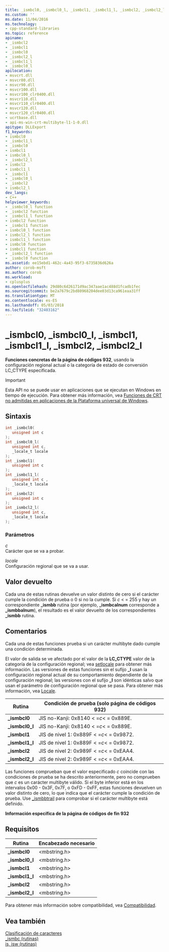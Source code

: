 ```yaml
---
title: _ismbcl0, _ismbcl0_l, _ismbcl1, _ismbcl1_l, _ismbcl2, _ismbcl2_l | Microsoft Docs
ms.custom: ''
ms.date: 11/04/2016
ms.technology:
- cpp-standard-libraries
ms.topic: reference
apiname:
- _ismbcl2
- _ismbcl1
- _ismbcl0
- _ismbcl2_l
- _ismbcl1_l
- _ismbcl0_l
apilocation:
- msvcrt.dll
- msvcr80.dll
- msvcr90.dll
- msvcr100.dll
- msvcr100_clr0400.dll
- msvcr110.dll
- msvcr110_clr0400.dll
- msvcr120.dll
- msvcr120_clr0400.dll
- ucrtbase.dll
- api-ms-win-crt-multibyte-l1-1-0.dll
apitype: DLLExport
f1_keywords:
- ismbcl0
- _ismbcl1_l
- _ismbcl0
- ismbcl1
- ismbcl0_l
- _ismbcl2_l
- ismbcl2
- ismbcl1_l
- _ismbcl1
- _ismbcl0_l
- _ismbcl2
- ismbcl2_l
dev_langs:
- C++
helpviewer_keywords:
- _ismbcl0_l function
- _ismbcl2 function
- _ismbcl1_l function
- ismbcl2 function
- _ismbcl1 function
- ismbcl0_l function
- ismbcl2_l function
- ismbcl1_l function
- ismbcl0 function
- ismbcl1 function
- _ismbcl2_l function
- _ismbcl0 function
ms.assetid: ee15ebd1-462c-4a43-95f3-6735836d626a
author: corob-msft
ms.author: corob
ms.workload:
- cplusplus
ms.openlocfilehash: 29d80c6d26171d9ac347aae1ac488d1fcadb1fec
ms.sourcegitcommit: be2a7679c2bd80968204dee03d13ca961eaa31ff
ms.translationtype: MT
ms.contentlocale: es-ES
ms.lasthandoff: 05/03/2018
ms.locfileid: "32403162"
---
```

# <a name="ismbcl0-ismbcl0l-ismbcl1-ismbcl1l-ismbcl2-ismbcl2l"></a>_ismbcl0, _ismbcl0_l, _ismbcl1, _ismbcl1_l, _ismbcl2, _ismbcl2_l

**Funciones concretas de la página de códigos 932**, usando la configuración regional actual o la categoría de estado de conversión LC_CTYPE especificada.

> [!IMPORTANT]
> Esta API no se puede usar en aplicaciones que se ejecutan en Windows en tiempo de ejecución. Para obtener más información, vea [Funciones de CRT no admitidas en aplicaciones de la Plataforma universal de Windows](../../cppcx/crt-functions-not-supported-in-universal-windows-platform-apps.md).

## <a name="syntax"></a>Sintaxis

```C
int _ismbcl0(
   unsigned int c
);
int _ismbcl0_l(
   unsigned int c,
   _locale_t locale
);
int _ismbcl1(
   unsigned int c
);
int _ismbcl1_l(
   unsigned int c ,
   _locale_t locale
);
int _ismbcl2(
   unsigned int c
);
int _ismbcl2_l(
   unsigned int c,
   _locale_t locale
);
```

### <a name="parameters"></a>Parámetros

*c*<br/>
Carácter que se va a probar.

*locale*<br/>
Configuración regional que se va a usar.

## <a name="return-value"></a>Valor devuelto

Cada una de estas rutinas devuelve un valor distinto de cero si el carácter cumple la condición de prueba o 0 si no la cumple. Si *c* < = 255 y hay un correspondiente **_ismbb** rutina (por ejemplo, **_ismbcalnum** corresponde a **_ismbbalnum**), el resultado es el valor devuelto de los correspondientes **_ismbb** rutina.

## <a name="remarks"></a>Comentarios

Cada una de estas funciones prueba si un carácter multibyte dado cumple una condición determinada.

El valor de salida se ve afectado por el valor de la **LC_CTYPE** valor de la categoría de la configuración regional; vea [setlocale](setlocale-wsetlocale.md) para obtener más información. Las versiones de estas funciones sin el sufijo **_l** usan la configuración regional actual de su comportamiento dependiente de la configuración regional; las versiones con el sufijo **_l** son idénticas salvo que usan el parámetro de configuración regional que se pasa. Para obtener más información, vea [Locale](../../c-runtime-library/locale.md).

|Rutina|Condición de prueba (solo página de códigos 932)|
|-------------|-------------------------------------------|
|**_ismbcl0**|JIS no-Kanji: 0x8140 < =*c*< = 0x889E.|
|**_ismbcl0_l**|JIS no-Kanji: 0x8140 < =*c*< = 0x889E.|
|**_ismbcl1**|JIS de nivel 1: 0x889F < =*c*< = 0x9872.|
|**_ismbcl1_l**|JIS de nivel 1: 0x889F < =*c*< = 0x9872.|
|**_ismbcl2**|JIS de nivel 2: 0x989F < =*c*< = 0xEAA4.|
|**_ismbcl2_l**|JIS de nivel 2: 0x989F < =*c*< = 0xEAA4.|

Las funciones comprueban que el valor especificado *c* coincide con las condiciones de prueba se ha descrito anteriormente, pero no comprueben que *c* es un carácter multibyte válido. Si el byte inferior está en los intervalos 0x00 - 0x3F, 0x7F, o 0xFD - 0xFF, estas funciones devuelven un valor distinto de cero, lo que indica que el carácter cumple la condición de prueba. Use [_ismbbtrail](ismbbtrail-ismbbtrail-l.md) para comprobar si el carácter multibyte está definido.

**Información específica de la página de códigos de fin 932**

## <a name="requirements"></a>Requisitos

|Rutina|Encabezado necesario|
|-------------|---------------------|
|**_ismbcl0**|\<mbstring.h>|
|**_ismbcl0_l**|\<mbstring.h>|
|**_ismbcl1**|\<mbstring.h>|
|**_ismbcl1_l**|\<mbstring.h>|
|**_ismbcl2**|\<mbstring.h>|
|**_ismbcl2_l**|\<mbstring.h>|

Para obtener más información sobre compatibilidad, vea [Compatibilidad](../../c-runtime-library/compatibility.md).

## <a name="see-also"></a>Vea también

[Clasificación de caracteres](../../c-runtime-library/character-classification.md)<br/>
[_ismbc (rutinas)](../../c-runtime-library/ismbc-routines.md)<br/>
[is, isw (rutinas)](../../c-runtime-library/is-isw-routines.md)<br/>
